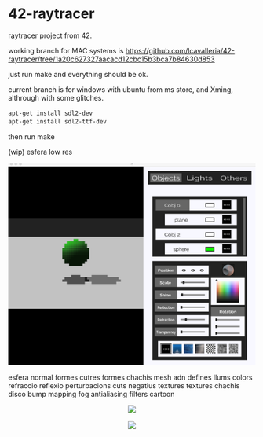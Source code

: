 # 42-raytracer
raytracer project from 42.

working branch for MAC systems is https://github.com/lcavalleria/42-raytracer/tree/1a20c627327aacacd12cbc15b3bca7b84630d853

just run make and everything should be ok.


current branch is for windows with ubuntu from ms store, and Xming, althrough with some glitches.

```bash
apt-get install sdl2-dev
apt-get install sdl2-ttf-dev
   ```             
then run make

(wip)
esfera low res
<p align="center">
<img src="https://github.com/lcavalleria/42-raytracer/blob/master/captures/low%20res%20sphere.png" width="640"/>
</p>
esfera normal
formes cutres
formes chachis
mesh
adn
defines
llums colors
refraccio
reflexio
perturbacions
cuts
negatius
textures
textures chachis
disco
bump mapping
fog
antialiasing
filters
cartoon

<p align="center">
<img src="https://github.com/lcavalleria/42-raytracer/blob/master/captures/kirbydemo.gif" width="640"/>
</p>


<p align="center">
<img src="https://github.com/lcavalleria/42-raytracer/blob/master/captures/kirbydemo.gif" width="640"/>
</p>

